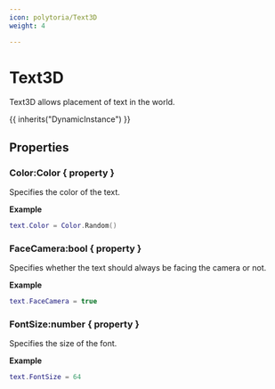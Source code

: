 ```yaml
---
icon: polytoria/Text3D
weight: 4

---
```


# Text3D

Text3D allows placement of text in the world.

{{ inherits("DynamicInstance") }}

## Properties

### Color:Color { property }
Specifies the color of the text.

**Example**
```lua
text.Color = Color.Random()
```

### FaceCamera:bool { property }
Specifies whether the text should always be facing the camera or not.

**Example**
```lua
text.FaceCamera = true
```

### FontSize:number { property }
Specifies the size of the font.

**Example**
```lua
text.FontSize = 64
```
